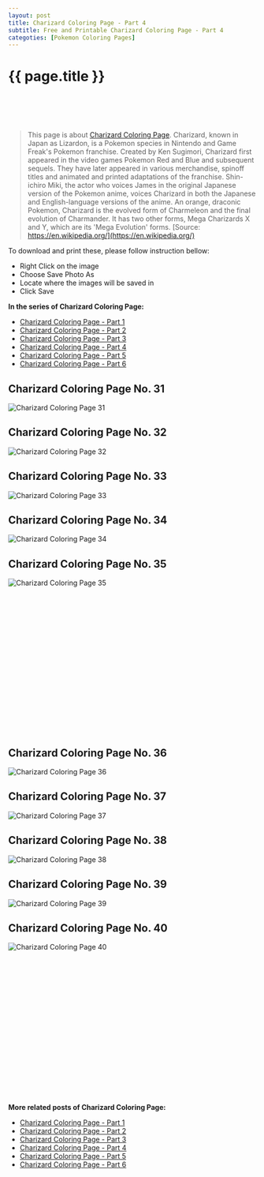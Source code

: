 ```yaml
---
layout: post
title: Charizard Coloring Page - Part 4
subtitle: Free and Printable Charizard Coloring Page - Part 4
categoties: [Pokemon Coloring Pages]
---
```

{{ page.title }}
================
<script async src="//pagead2.googlesyndication.com/pagead/js/adsbygoogle.js"></script><!-- UnderTitleAds --> <ins class="adsbygoogle" style="display:inline-block;width:468px;height:60px" data-ad-client="ca-pub-6753140515841889" data-ad-slot="4010138290"></ins><script> (adsbygoogle = window.adsbygoogle || []).push({}); </script>

> This page is about [Charizard Coloring Page](https://freecoloringpages.github.io/). Charizard, known in Japan as Lizardon, is a Pokemon species in Nintendo and Game Freak's Pokemon franchise. Created by Ken Sugimori, Charizard first appeared in the video games Pokemon Red and Blue and subsequent sequels. They have later appeared in various merchandise, spinoff titles and animated and printed adaptations of the franchise. Shin-ichiro Miki, the actor who voices James in the original Japanese version of the Pokemon anime, voices Charizard in both the Japanese and English-language versions of the anime. An orange, draconic Pokemon, Charizard is the evolved form of Charmeleon and the final evolution of Charmander. It has two other forms, Mega Charizards X and Y, which are its 'Mega Evolution' forms. [Source: https://en.wikipedia.org/](https://en.wikipedia.org/)

To download and print these, please follow instruction bellow:
* Right Click on the image 
* Choose Save Photo As 
* Locate where the images will be saved in 
* Click Save

**In the series of Charizard Coloring Page:**

* [Charizard Coloring Page - Part 1](https://freecoloringpages.github.io/2017/12/11/Charizard-Coloring-Page-part-1.html)
* [Charizard Coloring Page - Part 2](https://freecoloringpages.github.io/2017/12/11/Charizard-Coloring-Page-part-2.html)
* [Charizard Coloring Page - Part 3](https://freecoloringpages.github.io/2017/12/11/Charizard-Coloring-Page-part-3.html)
* [Charizard Coloring Page - Part 4](https://freecoloringpages.github.io/2017/12/11/Charizard-Coloring-Page-part-4.html)
* [Charizard Coloring Page - Part 5](https://freecoloringpages.github.io/2017/12/11/Charizard-Coloring-Page-part-5.html)
* [Charizard Coloring Page - Part 6](https://freecoloringpages.github.io/2017/12/11/Charizard-Coloring-Page-part-6.html)

## Charizard Coloring Page No. 31
![Charizard Coloring Page 31](https://freecoloringpages.github.io/img4/Charizard-Coloring-Page%20(31).jpg "Charizard Coloring Page 31")

## Charizard Coloring Page No. 32
![Charizard Coloring Page 32](https://freecoloringpages.github.io/img4/Charizard-Coloring-Page%20(32).jpg "Charizard Coloring Page 32")

## Charizard Coloring Page No. 33
![Charizard Coloring Page 33](https://freecoloringpages.github.io/img4/Charizard-Coloring-Page%20(33).jpg "Charizard Coloring Page 33")

## Charizard Coloring Page No. 34
![Charizard Coloring Page 34](https://freecoloringpages.github.io/img4/Charizard-Coloring-Page%20(34).jpg "Charizard Coloring Page 34")

## Charizard Coloring Page No. 35
![Charizard Coloring Page 35](https://freecoloringpages.github.io/img4/Charizard-Coloring-Page%20(35).jpg "Charizard Coloring Page 35")

<script async src="//pagead2.googlesyndication.com/pagead/js/adsbygoogle.js"></script><!-- Texxtonly --><ins class="adsbygoogle" style="display:inline-block;width:336px;height:280px" data-ad-client="ca-pub-6753140515841889" data-ad-slot="3207852233"></ins><script>(adsbygoogle = window.adsbygoogle || []).push({}); </script>

## Charizard Coloring Page No. 36
![Charizard Coloring Page 36](https://freecoloringpages.github.io/img4/Charizard-Coloring-Page%20(36).jpg "Charizard Coloring Page 36")

## Charizard Coloring Page No. 37
![Charizard Coloring Page 37](https://freecoloringpages.github.io/img4/Charizard-Coloring-Page%20(37).jpg "Charizard Coloring Page 37")

## Charizard Coloring Page No. 38
![Charizard Coloring Page 38](https://freecoloringpages.github.io/img4/Charizard-Coloring-Page%20(38).jpg "Charizard Coloring Page 38")

## Charizard Coloring Page No. 39
![Charizard Coloring Page 39](https://freecoloringpages.github.io/img4/Charizard-Coloring-Page%20(39).jpg "Charizard Coloring Page 39")

## Charizard Coloring Page No. 40
![Charizard Coloring Page 40](https://freecoloringpages.github.io/img4/Charizard-Coloring-Page%20(40).jpg "Charizard Coloring Page 40")

<script async src="//pagead2.googlesyndication.com/pagead/js/adsbygoogle.js"></script><!-- Texxtonly --><ins class="adsbygoogle" style="display:inline-block;width:336px;height:280px" data-ad-client="ca-pub-6753140515841889" data-ad-slot="3207852233"></ins><script>(adsbygoogle = window.adsbygoogle || []).push({}); </script>

**More related posts of Charizard Coloring Page:**

* [Charizard Coloring Page - Part 1](https://freecoloringpages.github.io/2017/12/11/Charizard-Coloring-Page-part-1.html)
* [Charizard Coloring Page - Part 2](https://freecoloringpages.github.io/2017/12/11/Charizard-Coloring-Page-part-2.html)
* [Charizard Coloring Page - Part 3](https://freecoloringpages.github.io/2017/12/11/Charizard-Coloring-Page-part-3.html)
* [Charizard Coloring Page - Part 4](https://freecoloringpages.github.io/2017/12/11/Charizard-Coloring-Page-part-4.html)
* [Charizard Coloring Page - Part 5](https://freecoloringpages.github.io/2017/12/11/Charizard-Coloring-Page-part-5.html)
* [Charizard Coloring Page - Part 6](https://freecoloringpages.github.io/2017/12/11/Charizard-Coloring-Page-part-6.html)

